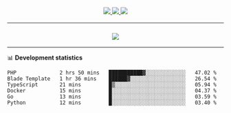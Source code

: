 <h3 align="center">
  <a href="https://github.com/hwalker928">
      <img src="https://img.shields.io/github/followers/hwalker928?label=Followers&style=for-the-badge&color=lightblue">
  </a>
  <a href="https://harryw.link/discord" alt="Discord">
      <img src="https://img.shields.io/discord/738451951758606336?label=discord&style=for-the-badge&color=lightblue"/>
  </a>
  <a href="https://harryw.link/sparked" alt="Sparked Host">
      <img src="https://img.shields.io/static/v1?label=Sponsor&message=Sparked%20Host&color=yellow&style=for-the-badge"/>
  </a>
</h3>

<hr>


<h3 align="center">
  <a href="https://github.com/hwalker928">
      <img src="https://github-profile-trophy.vercel.app/?username=hwalker928&no-bg=true&no-frame=true">
  </a>
</h3>


<hr>

📊 **Development statistics**

<!--START_SECTION:waka-->

```text
PHP              2 hrs 50 mins   ███████████▓░░░░░░░░░░░░░   47.02 %
Blade Template   1 hr 36 mins    ██████▓░░░░░░░░░░░░░░░░░░   26.54 %
TypeScript       21 mins         █▒░░░░░░░░░░░░░░░░░░░░░░░   05.94 %
Docker           15 mins         █░░░░░░░░░░░░░░░░░░░░░░░░   04.37 %
Go               13 mins         █░░░░░░░░░░░░░░░░░░░░░░░░   03.59 %
Python           12 mins         █░░░░░░░░░░░░░░░░░░░░░░░░   03.40 %
```

<!--END_SECTION:waka-->
